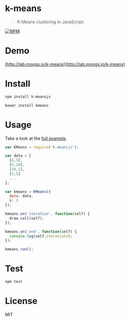 # k-means

> K-Means clustering in JavaScript.

[![NPM](https://nodei.co/npm/kmeansjs.png)](https://nodei.co/npm/kmeansjs)

# Demo

[http://lab.moogs.io/k-means](http://lab.moogs.io/k-means)

# Install

```bash
npm install k-meansjs
```

```bash
bower install kmeans
```

# Usage

Take a look at the [full example][].

```javascript
var KMeans = require('k-meansjs');

var data = [
  [6,5],
  [9,10],
  [10,1],
  [5,5]
  ...
];

var kmeans = KMeans({
  data: data,
  k: 3
});

kmeans.on('iteration', function(self) {
  draw.call(self);
});

kmeans.on('end', function(self) {
  console.log(self.iterations);
});

kmeans.run();
```

# Test

```bash
npm test
```

# License

MIT

[full example]: example/
